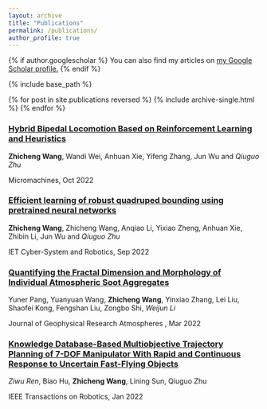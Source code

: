 ```yaml
---
layout: archive
title: "Publications"
permalink: /publications/
author_profile: true
---
```


{% if author.googlescholar %}
  You can also find my articles on <u><a href="{{author.googlescholar}}">my Google Scholar profile</a>.</u>
{% endif %}

{% include base_path %}

{% for post in site.publications reversed %}
  {% include archive-single.html %}
{% endfor %}


### [Hybrid Bipedal Locomotion Based on Reinforcement Learning and Heuristics](https://www.mdpi.com/2072-666X/13/10/1688)

**Zhicheng Wang**, Wandi Wei, Anhuan Xie, Yifeng Zhang, Jun Wu and *Qiuguo Zhu*

Micromachines, Oct 2022


### [Efficient learning of robust quadruped bounding using pretrained neural networks](https://ietresearch.onlinelibrary.wiley.com/doi/10.1049/csy2.12062)

**Zhicheng Wang**, Zhicheng Wang, Anqiao Li, Yixiao Zheng, Anhuan Xie, Zhibin Li, Jun Wu and *Qiuguo Zhu*

IET Cyber-System and Robotics, Sep 2022



### [Quantifying the Fractal Dimension and Morphology of Individual Atmospheric Soot Aggregates](https://agupubs.onlinelibrary.wiley.com/doi/10.1029/2021JD036055)

Yuner Pang, Yuanyuan Wang, **Zhicheng Wang**, Yinxiao Zhang, Lei Liu, Shaofei Kong, Fengshan Liu, Zongbo Shi, *Weijun Li*

Journal of Geophysical Research Atmospheres , Mar 2022

### [Knowledge Database-Based Multiobjective Trajectory Planning of 7-DOF Manipulator With Rapid and Continuous Response to Uncertain Fast-Flying Objects](https://ieeexplore.ieee.org/document/9911991/)

*Ziwu Ren*, Biao Hu, **Zhicheng Wang**, Lining Sun, Qiuguo Zhu

IEEE Transactions on Robotics, Jan 2022